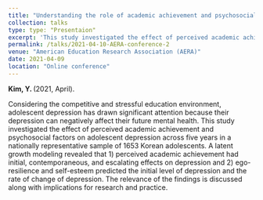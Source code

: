 ```yaml
---
title: "Understanding the role of academic achievement and psychosocial factors on adolescent depression: A latent growth model."
collection: talks
type: type: "Presentaion"
excerpt: 'This study investigated the effect of perceived academic achievement and psychosocial factors on adolescent depression across five years in a nationally representative sample of 1653 Korean adolescents.'
permalink: /talks/2021-04-10-AERA-conference-2
venue: "American Education Research Association (AERA)"
date: 2021-04-09
location: "Online conference"
---
```


<b> Kim, Y. </b> (2021, April).

Considering the competitive and stressful education environment, adolescent depression has drawn significant attention because their depression can negatively affect their future mental health. This study investigated the effect of perceived academic achievement and psychosocial factors on adolescent depression across five years in a nationally representative sample of 1653 Korean adolescents. A latent growth modeling revealed that 1) perceived academic achievement had initial, contemporaneous, and escalating effects on depression and 2) ego-resilience and self-esteem predicted the initial level of depression and the rate of change of depression. The relevance of the findings is discussed along with implications for research and practice.